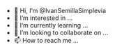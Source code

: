 - 👋 Hi, I’m @IvanSemillaSimplevia
- 👀 I’m interested in ...
- 🌱 I’m currently learning ...
- 💞️ I’m looking to collaborate on ...
- 📫 How to reach me ...

<!---
IvanSemillaSimplevia/IvanSemillaSimplevia is a ✨ special ✨ repository because its `README.md` (this file) appears on your GitHub profile.
You can click the Preview link to take a look at your changes.
--->
